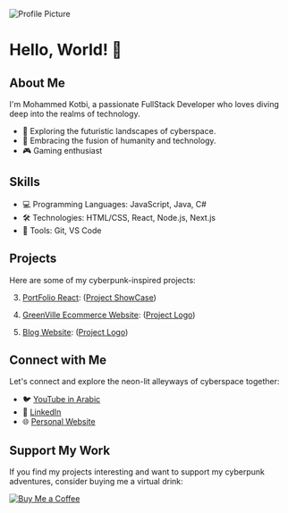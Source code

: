 ![Profile Picture](https://media.licdn.com/dms/image/D4E16AQF-ZTqpOqlsTQ/profile-displaybackgroundimage-shrink_350_1400/0/1694969691477?e=1720656000&v=beta&t=w814KONGU1qE52zZwU2_X_FVQhgipgYYYb3VLxziZXo)

# Hello, World! 👋

## About Me

I'm Mohammed Kotbi, a passionate FullStack Developer who loves diving deep into the realms of technology. 

- 🌌 Exploring the futuristic landscapes of cyberspace.
- 🤖 Embracing the fusion of humanity and technology.
- 🎮 Gaming enthusiast

## Skills

- 💻 Programming Languages: JavaScript, Java, C#
- 🛠️ Technologies: HTML/CSS, React, Node.js, Next.js
- 🔧 Tools: Git, VS Code

## Projects

Here are some of my cyberpunk-inspired projects:

3. [PortFolio React](new-portfolio-z3hb.onrender.com/):
   ([Project ShowCase](https://github.com/shadowofleaf96/React-Vite-PortFolio/raw/master/mockup.png?raw=true))

3. [GreenVille Ecommerce Website](https://greenville-frontend.onrender.com/):
   ([Project Logo](https://github.com/shadowofleaf96/Ecommerce-Final-Project/raw/main/client/src/assets/logo.png?raw=true))

3. [Blog Website](https://blog-website-7mkl.onrender.com/):
   ([Project Logo](https://github.com/shadowofleaf96/BlogWebsite/raw/master/public/images/Screenshot%202023-12-19%20213148.png?raw=true))

## Connect with Me

Let's connect and explore the neon-lit alleyways of cyberspace together:

- 🐦 [YouTube in Arabic](https://www.youtube.com/channel/UC9_eEbHsL_1TL1O67Fwe7Yw)
- 💼 [LinkedIn](https://www.linkedin.com/in/mkotbi)
- 🌐 [Personal Website](https://new-portfolio-z3hb.onrender.com/)

## Support My Work

If you find my projects interesting and want to support my cyberpunk adventures, consider buying me a virtual drink:

[![Buy Me a Coffee](https://img.shields.io/badge/Buy%20Me%20a%20Coffee-Donate-orange)](https://ko-fi.com/shadowofleaf96)
